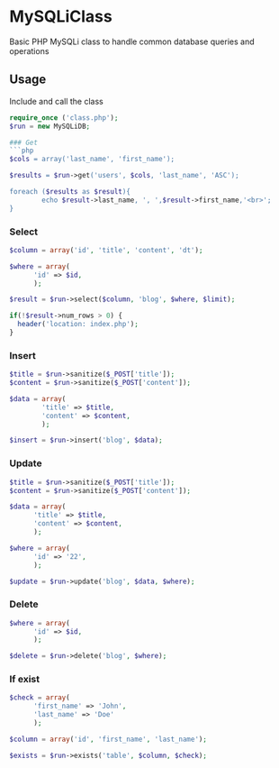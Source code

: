 # MySQLiClass
Basic PHP MySQLi class to handle common database queries and operations

## Usage
Include and call the class
```php
require_once ('class.php');
$run = new MySQLiDB;

### Get
```php
$cols = array('last_name', 'first_name');

$results = $run->get('users', $cols, 'last_name', 'ASC');

foreach ($results as $result){
		echo $result->last_name, ', ',$result->first_name,'<br>';
}
```

### Select
```php
$column = array('id', 'title', 'content', 'dt');

$where = array(
      'id' => $id,
      );

$result = $run->select($column, 'blog', $where, $limit);

if(!$result->num_rows > 0) {
  header('location: index.php');
}
```

### Insert
```php
$title = $run->sanitize($_POST['title']);
$content = $run->sanitize($_POST['content']);

$data = array(
        'title' => $title,
        'content' => $content,
        );

$insert = $run->insert('blog', $data);
```

### Update
```php
$title = $run->sanitize($_POST['title']);
$content = $run->sanitize($_POST['content']);

$data = array(
      'title' => $title,
      'content' => $content,
      );

$where = array(
      'id' => '22',
      );

$update = $run->update('blog', $data, $where);
```

### Delete
```php
$where = array(
      'id' => $id,
      );

$delete = $run->delete('blog', $where);
```

### If exist
```php
$check = array(
      'first_name' => 'John',
      'last_name' => 'Doe'
      );

$column = array('id', 'first_name', 'last_name');

$exists = $run->exists('table', $column, $check);
```

